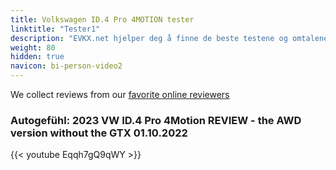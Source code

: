 ```yaml
---
title: Volkswagen ID.4 Pro 4MOTION tester
linktitle: "Tester1"
description: "EVKX.net hjelper deg å finne de beste testene og omtalene av denne modellen. "
weight: 80
hidden: true
navicon: bi-person-video2
---
```

We collect reviews from our [favorite online reviewers](/guides/evreviewers/)

### Autogefühl: 2023 VW ID.4 Pro 4Motion REVIEW - the AWD version without the GTX 01.10.2022

{{< youtube Eqqh7gQ9qWY >}}

